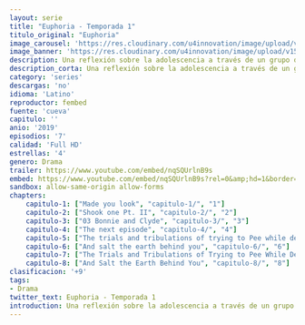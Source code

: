 ```yaml
---
layout: serie
title: "Euphoria - Temporada 1"
titulo_original: "Euphoria"
image_carousel: 'https://res.cloudinary.com/u4innovation/image/upload/v1564030188/euphoria-poster-min_oqopix.jpg'
image_banner: 'https://res.cloudinary.com/u4innovation/image/upload/v1564030189/euphoria-banner-min_yogqzi.jpg'
description: Una reflexión sobre la adolescencia a través de un grupo de estudiantes de instituto que tienen que hacer frente a temas recurrentes de su edad, como la droga, el sexo y la violencia.
description_corta: Una reflexión sobre la adolescencia a través de un grupo de estudiantes de instituto que tienen que hacer frente a temas recurrentes de su edad, como la droga, el sexo y la violencia. 
category: 'series'
descargas: 'no'
idioma: 'Latino'
reproductor: fembed
fuente: 'cueva'
capitulo: ''
anio: '2019'
episodios: '7'
calidad: 'Full HD'
estrellas: '4'
genero: Drama
trailer: https://www.youtube.com/embed/nqSQUrlnB9s
embed: https://www.youtube.com/embed/nqSQUrlnB9s?rel=0&amp;hd=1&border=0&wmode=opaque&enablejsapi=1&modestbranding=1&controls=1&showinfo=1
sandbox: allow-same-origin allow-forms 
chapters:
    capitulo-1: ["Made you look", "capitulo-1/", "1"]
    capitulo-2: ["Shook one Pt. II", "capitulo-2/", "2"]
    capitulo-3: ["03 Bonnie and Clyde", "capitulo-3/", "3"]
    capitulo-4: ["The next episode", "capitulo-4/", "4"]
    capitulo-5: ["The trials and tribulations of trying to Pee while depressed", "capitulo-5/", "5"]
    capitulo-6: ["And salt the earth behind you", "capitulo-6/", "6"]
    capitulo-7: ["The Trials and Tribulations of Trying to Pee While Depressed", "capitulo-7/", "7"]
    capitulo-8: ["And Salt the Earth Behind You", "capitulo-8/", "8"]
clasificacion: '+9'
tags:
- Drama
twitter_text: Euphoria - Temporada 1
introduction: Una reflexión sobre la adolescencia a través de un grupo de estudiantes de instituto que tienen que hacer frente a temas recurrentes de su edad, como la droga, el sexo y la violencia.
---
```












